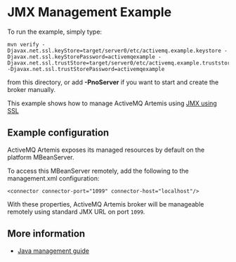 # JMX Management Example

To run the example, simply type:
 
    mvn verify -Djavax.net.ssl.keyStore=target/server0/etc/activemq.example.keystore -Djavax.net.ssl.keyStorePassword=activemqexample -Djavax.net.ssl.trustStore=target/server0/etc/activemq.example.truststore -Djavax.net.ssl.trustStorePassword=activemqexample

from this directory, or add **-PnoServer** if you want to start and create the broker manually.

This example shows how to manage ActiveMQ Artemis using [JMX using SSL](http://www.oracle.com/technetwork/java/javase/tech/javamanagement-140525.html)

## Example configuration

ActiveMQ Artemis exposes its managed resources by default on the platform MBeanServer.

To access this MBeanServer remotely, add the following to the management.xml configuration:

    <connector connector-port="1099" connector-host="localhost"/>

With these properties, ActiveMQ Artemis broker will be manageable remotely using standard JMX URL on port `1099`.

## More information

*   [Java management guide](https://docs.oracle.com/javase/8/docs/technotes/guides/management/agent.html)